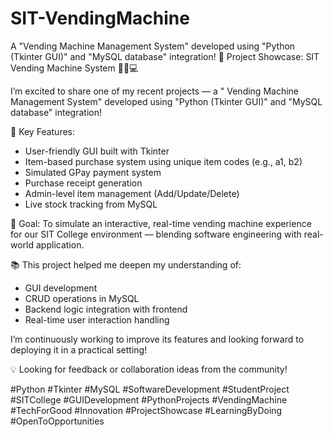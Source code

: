 # SIT-VendingMachine
A "Vending Machine Management System" developed using "Python (Tkinter GUI)" and "MySQL database" integration!
🚀 Project Showcase: SIT Vending Machine System 🥤🍫💻

I’m excited to share one of my recent projects — a " Vending Machine Management System" developed using "Python (Tkinter GUI)" and "MySQL database" integration!

🔧 Key Features:

* User-friendly GUI built with Tkinter
* Item-based purchase system using unique item codes (e.g., a1, b2)
* Simulated GPay payment system
* Purchase receipt generation
* Admin-level item management (Add/Update/Delete)
* Live stock tracking from MySQL

🎯 Goal: To simulate an interactive, real-time vending machine experience for our SIT College environment — blending software engineering with real-world application.

📚 This project helped me deepen my understanding of:

* GUI development
* CRUD operations in MySQL
* Backend logic integration with frontend
* Real-time user interaction handling

I’m continuously working to improve its features and looking forward to deploying it in a practical setting!

💡 Looking for feedback or collaboration ideas from the community!

\#Python #Tkinter #MySQL #SoftwareDevelopment #StudentProject #SITCollege #GUIDevelopment #PythonProjects #VendingMachine #TechForGood #Innovation #ProjectShowcase #LearningByDoing #OpenToOpportunities
